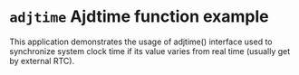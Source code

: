 `adjtime` Ajdtime function example
==================================

This application demonstrates the usage of adjtime() interface used to
synchronize system clock time if its value varies from real time
(usually get by external RTC).

